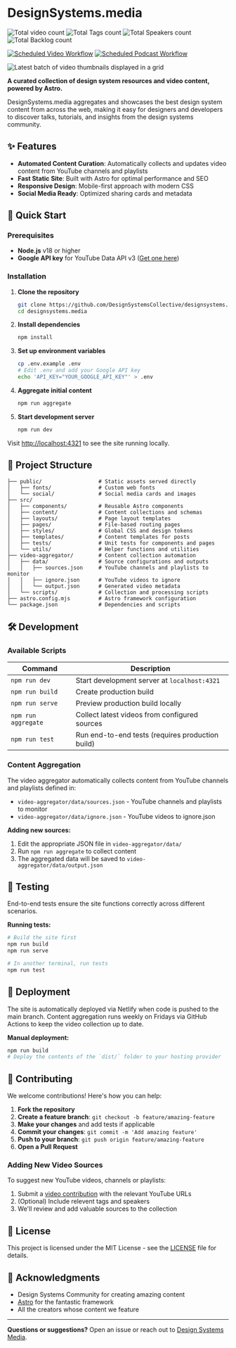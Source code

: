 # DesignSystems.media

![Total video count](https://img.shields.io/badge/dynamic/json?url=https%3A%2F%2Fdesignsystems.media%2Fapi%2Fstats.json&query=stats.totalPosts&label=Videos&color=%23a688fa)
![Total Tags count](https://img.shields.io/badge/dynamic/json?url=https%3A%2F%2Fdesignsystems.media%2Fapi%2Fstats.json&query=stats.totalTags&label=Tags&color=%23a688fa)
![Total Speakers count](https://img.shields.io/badge/dynamic/json?url=https%3A%2F%2Fdesignsystems.media%2Fapi%2Fstats.json&query=stats.totalSpeakers&label=Speakers&color=%23a688fa)
![Total Backlog count](https://img.shields.io/badge/dynamic/json?url=https%3A%2F%2Fdesignsystems.media%2Fapi%2Fstats.json&query=stats.backlog&label=Backlog&color=%23a688fa)


[![Scheduled Video Workflow](https://github.com/DesignSystemsCollective/designsystems.media/actions/workflows/schedule.yml/badge.svg?branch=main&event=schedule)](https://github.com/DesignSystemsCollective/designsystems.media/actions/workflows/schedule.yml)
[![Scheduled Podcast Workflow](https://github.com/DesignSystemsCollective/designsystems.media/actions/workflows/addPodcasts.yml/badge.svg)](https://github.com/DesignSystemsCollective/designsystems.media/actions/workflows/addPodcasts.yml)

![Latest batch of video thumbnails displayed in a grid](https://designsystems.media/social/dsm-linkedin-1200x627.jpg)

**A curated collection of design system resources and video content, powered by Astro.**

DesignSystems.media aggregates and showcases the best design system content from across the web, making it easy for designers and developers to discover talks, tutorials, and insights from the design systems community.

## ✨ Features

- **Automated Content Curation**: Automatically collects and updates video content from YouTube channels and playlists
- **Fast Static Site**: Built with Astro for optimal performance and SEO
- **Responsive Design**: Mobile-first approach with modern CSS
- **Social Media Ready**: Optimized sharing cards and metadata

## 🚀 Quick Start

### Prerequisites

- **Node.js** v18 or higher
- **Google API key** for YouTube Data API v3 ([Get one here](https://developers.google.com/youtube/v3/getting-started))

### Installation

1. **Clone the repository**

   ```bash
   git clone https://github.com/DesignSystemsCollective/designsystems.media.git
   cd designsystems.media
   ```

2. **Install dependencies**

   ```bash
   npm install
   ```

3. **Set up environment variables**

   ```bash
   cp .env.example .env
   # Edit .env and add your Google API key
   echo 'API_KEY="YOUR_GOOGLE_API_KEY"' > .env
   ```

4. **Aggregate initial content**

   ```bash
   npm run aggregate
   ```

5. **Start development server**
   ```bash
   npm run dev
   ```

Visit [http://localhost:4321](http://localhost:4321) to see the site running locally.

## 📁 Project Structure

```
├── public/                  # Static assets served directly
│   ├── fonts/               # Custom web fonts
│   └── social/              # Social media cards and images
├── src/
│   ├── components/          # Reusable Astro components
│   ├── content/             # Content collections and schemas
│   ├── layouts/             # Page layout templates
│   ├── pages/               # File-based routing pages
│   ├── styles/              # Global CSS and design tokens
│   ├── templates/           # Content templates for posts
│   ├── tests/               # Unit tests for components and pages
│   └── utils/               # Helper functions and utilities
├── video-aggregator/        # Content collection automation
│   ├── data/                # Source configurations and outputs
│   │   ├── sources.json     # YouTube channels and playlists to monitor
│   │   ├── ignore.json      # YouTube videos to ignore
│   │   └── output.json      # Generated video metadata
│   └── scripts/             # Collection and processing scripts
├── astro.config.mjs         # Astro framework configuration
└── package.json             # Dependencies and scripts
```

## 🛠️ Development

### Available Scripts

| Command             | Description                                      |
| ------------------- | ------------------------------------------------ |
| `npm run dev`       | Start development server at `localhost:4321`     |
| `npm run build`     | Create production build                          |
| `npm run serve`     | Preview production build locally                 |
| `npm run aggregate` | Collect latest videos from configured sources    |
| `npm run test`      | Run end-to-end tests (requires production build) |

### Content Aggregation

The video aggregator automatically collects content from YouTube channels and playlists defined in:

- `video-aggregator/data/sources.json` - YouTube channels and playlists to monitor
- `video-aggregator/data/ignore.json` - YouTube videos to ignore.json

**Adding new sources:**

1. Edit the appropriate JSON file in `video-aggregator/data/`
2. Run `npm run aggregate` to collect content
3. The aggregated data will be saved to `video-aggregator/data/output.json`

## 🧪 Testing

End-to-end tests ensure the site functions correctly across different scenarios.

**Running tests:**

```bash
# Build the site first
npm run build
npm run serve

# In another terminal, run tests
npm run test
```

## 🚢 Deployment

The site is automatically deployed via Netlify when code is pushed to the main branch. Content aggregation runs weekly on Fridays via GitHub Actions to keep the video collection up to date.

**Manual deployment:**

```bash
npm run build
# Deploy the contents of the `dist/` folder to your hosting provider
```

## 🤝 Contributing

We welcome contributions! Here's how you can help:

1. **Fork the repository**
2. **Create a feature branch**: `git checkout -b feature/amazing-feature`
3. **Make your changes** and add tests if applicable
4. **Commit your changes**: `git commit -m 'Add amazing feature'`
5. **Push to your branch**: `git push origin feature/amazing-feature`
6. **Open a Pull Request**

### Adding New Video Sources

To suggest new YouTube videos, channels or playlists:

1. Submit a [video contribution](https://github.com/DesignSystemsCollective/designsystems.media/issues/new?template=video-contribution.md) with the relevant YouTube URLs
2. (Optional) Include relevent tags and speakers
3. We'll review and add valuable sources to the collection

## 📄 License

This project is licensed under the MIT License - see the [LICENSE](LICENSE) file for details.

## 🙏 Acknowledgments

- Design Systems Community for creating amazing content
- [Astro](https://astro.build/) for the fantastic framework
- All the creators whose content we feature

---

**Questions or suggestions?** Open an issue or reach out to [Design Systems Media](https://github.com/DesignSystemsCollective/designsystems.media).
